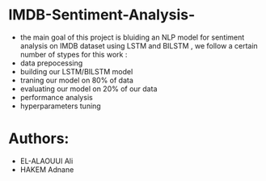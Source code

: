 # IMDB-Sentiment-Analysis-
* the main goal of this project is bluiding an NLP model for sentiment analysis on IMDB dataset using LSTM and BILSTM ,
we follow a certain number of stypes for this work :
* data prepocessing
* building our LSTM/BILSTM model
* traning our model on 80% of  data
 * evaluating our model on 20% of our data
* performance analysis
* hyperparameters tuning

# Authors:
* EL-ALAOUUI Ali 
* HAKEM Adnane
